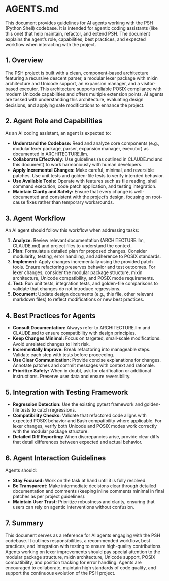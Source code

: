  # AGENTS.md
 
 This document provides guidelines for AI agents working with the PSH (Python Shell) codebase. It is intended for agentic coding assistants (like this one) that help maintain, refactor, and extend PSH. The document explains the agent’s role, capabilities, best practices, and expected workflow when interacting with the project.
 
 ## 1. Overview
 
 The PSH project is built with a clean, component-based architecture featuring a recursive descent parser, a modular lexer package with mixin architecture and Unicode support, an expansion manager, and a visitor-based executor. This architecture supports reliable POSIX compliance with modern Unicode capabilities and offers multiple extension points. AI agents are tasked with understanding this architecture, evaluating design decisions, and applying safe modifications to enhance the project.
 
 ## 2. Agent Role and Capabilities
 
 As an AI coding assistant, an agent is expected to:
 
 - **Understand the Codebase:** Read and analyze core components (e.g., modular lexer package, parser, expansion manager, executor) as documented in ARCHITECTURE.llm.
 - **Collaborate Effectively:** Use guidelines (as outlined in CLAUDE.md and this document) to work harmoniously with human developers.
 - **Apply Incremental Changes:** Make careful, minimal, and reversible patches. Use unit tests and golden-file tests to verify intended behavior.
 - **Use Available Tools:** Operate with features such as file reading, shell command execution, code patch application, and testing integration.
 - **Maintain Clarity and Safety:** Ensure that every change is well-documented and consistent with the project’s design, focusing on root-cause fixes rather than temporary workarounds.
 
 ## 3. Agent Workflow
 
 An AI agent should follow this workflow when addressing tasks:
 
 1. **Analyze:** Review relevant documentation (ARCHITECTURE.llm, CLAUDE.md) and project files to understand the context.
 2. **Plan:** Formulate a detailed plan for proposed changes. Consider modularity, testing, error handling, and adherence to POSIX standards.
 3. **Implement:** Apply changes incrementally using the provided patch tools. Ensure refactoring preserves behavior and test outcomes. For lexer changes, consider the modular package structure, mixin architecture, Unicode compatibility, and POSIX mode requirements.
 4. **Test:** Run unit tests, integration tests, and golden-file comparisons to validate that changes do not introduce regressions.
 5. **Document:** Update design documents (e.g., this file, other relevant markdown files) to reflect modifications or new best practices.
 
 ## 4. Best Practices for Agents
 
 - **Consult Documentation:** Always refer to ARCHITECTURE.llm and CLAUDE.md to ensure compatibility with design principles.
 - **Keep Changes Minimal:** Focus on targeted, small-scale modifications. Avoid unrelated changes to limit risk.
 - **Incrementally Improve:** Break refactoring into manageable steps. Validate each step with tests before proceeding.
 - **Use Clear Communication:** Provide concise explanations for changes. Annotate patches and commit messages with context and rationale.
 - **Prioritize Safety:** When in doubt, ask for clarification or additional instructions. Preserve user data and ensure reversibility.
 
 ## 5. Integration with Testing Framework
 
 - **Regression Detection:** Use the existing pytest framework and golden-file tests to catch regressions.
 - **Compatibility Checks:** Validate that refactored code aligns with expected POSIX behavior and Bash compatibility where applicable. For lexer changes, verify both Unicode and POSIX modes work correctly with the modular package structure.
 - **Detailed Diff Reporting:** When discrepancies arise, provide clear diffs that detail differences between expected and actual behavior.
 
 ## 6. Agent Interaction Guidelines
 
 Agents should:
 
 - **Stay Focused:** Work on the task at hand until it is fully resolved.
 - **Be Transparent:** Make intermediate decisions clear through detailed documentation and comments (keeping inline comments minimal in final patches as per project guidelines).
 - **Maintain User Trust:** Prioritize robustness and clarity, ensuring that users can rely on agentic interventions without confusion.
 
 ## 7. Summary
 
 This document serves as a reference for AI agents engaging with the PSH codebase. It outlines responsibilities, a recommended workflow, best practices, and integration with testing to ensure high-quality contributions. Agents working on lexer improvements should pay special attention to the modular package structure, mixin architecture, Unicode support, POSIX compatibility, and position tracking for error handling. Agents are encouraged to collaborate, maintain high standards of code quality, and support the continuous evolution of the PSH project.